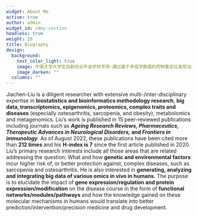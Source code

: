 ```yaml
---
widget: About Me
active: true
author: admin
widget_id: /#my-section
headless: true
weight: 20
title: Biography
design:
  background:
    text_color_light: true
    image: 中南大学大学生创新创业年会学校专场-通过基于多组学数据的药物重定位发现治疗骨质疏松的新药物-刘家辰-临八1701班.jpg
    image_darken: ""
  columns: ""
---
```

Jiachen-Liu is a diligent researcher with extensive multi-/inter-disciplinary expertise in **biostatistics and bioinformatics methodology research**, **big data, transcriptomics, epigenomics, proteomics, complex traits and diseases** (especially osteoarthritis, sarcopenia, and obesity), metabolomics and metagenomics. Liu’s work is published in 15 peer-reviewed publications including journals such as ***Ageing Research Reviews, Pharmaceutics, Therapeutic Advances in Neurological Disorders,* and *Frontiers in immunology***. As of August 2022, these publications have been cited more than **212 times** and his **H-index is 7** since the first article published in 2020. Liu’s primary research interests include all those areas that are related addressing the question: What and how **genetic and environmental factors** incur higher risk of, or better protection against, complex diseases, such as sarcopenia and osteoarthritis.  He is also interested in **generating, analyzing and integrating big data of various omics in vivo in humans.** The purpose is to elucidate the impact of **gene expression/regulation and protein expression/modification** on the disease course in the form of **functional networks/modules/pathways** and how the knowledge gained on these molecular mechanisms in humans would translate into better prediction/intervention/precision medicine and drug development.
